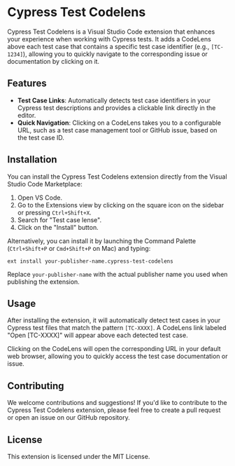 # Cypress Test Codelens

Cypress Test Codelens is a Visual Studio Code extension that enhances your experience when working with Cypress tests. It adds a CodeLens above each test case that contains a specific test case identifier (e.g., `[TC-1234]`), allowing you to quickly navigate to the corresponding issue or documentation by clicking on it.

## Features

- **Test Case Links**: Automatically detects test case identifiers in your Cypress test descriptions and provides a clickable link directly in the editor.
- **Quick Navigation**: Clicking on a CodeLens takes you to a configurable URL, such as a test case management tool or GitHub issue, based on the test case ID.

## Installation

You can install the Cypress Test Codelens extension directly from the Visual Studio Code Marketplace:

1. Open VS Code.
2. Go to the Extensions view by clicking on the square icon on the sidebar or pressing `Ctrl+Shift+X`.
3. Search for "Test case lense".
4. Click on the "Install" button.

Alternatively, you can install it by launching the Command Palette (`Ctrl+Shift+P` or `Cmd+Shift+P` on Mac) and typing:

```
ext install your-publisher-name.cypress-test-codelens
```

Replace `your-publisher-name` with the actual publisher name you used when publishing the extension.

## Usage

After installing the extension, it will automatically detect test cases in your Cypress test files that match the pattern `[TC-XXXX]`. A CodeLens link labeled "Open [TC-XXXX]" will appear above each detected test case.

Clicking on the CodeLens will open the corresponding URL in your default web browser, allowing you to quickly access the test case documentation or issue.

## Contributing

We welcome contributions and suggestions! If you'd like to contribute to the Cypress Test Codelens extension, please feel free to create a pull request or open an issue on our GitHub repository.

## License

This extension is licensed under the MIT License.
